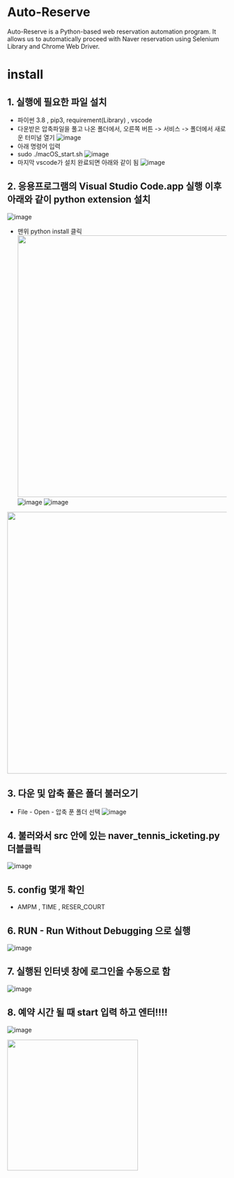 # Auto-Reserve

Auto-Reserve is a Python-based web reservation automation program. It allows us to automatically proceed with Naver reservation using Selenium Library and Chrome Web Driver.

# install

## 1. 실행에 필요한 파일 설치
  - 파이썬 3.8 , pip3, requirement(Library) , vscode
  - 다운받은 압축파일을 풀고 나온 폴더에서, 오른쪽 버튼 -> 서비스 -> 폴더에서 새로운 터미널 열기
    ![image](https://user-images.githubusercontent.com/18758041/114172511-b6f79d80-9970-11eb-80ea-e136351a33a8.png)
   - 아래 명령어 입력
   - sudo ./macOS_start.sh
   ![image](https://user-images.githubusercontent.com/18758041/114172773-148bea00-9971-11eb-8c83-709e3ae67bac.png)
   - 마지막 vscode가 설치 완료되면 아래와 같이 됨
   ![image](https://user-images.githubusercontent.com/18758041/114173065-806e5280-9971-11eb-8719-515a40b9926b.png)


## 2. 응용프로그램의 Visual Studio Code.app 실행 이후 아래와 같이 python extension 설치
![image](https://user-images.githubusercontent.com/18758041/114173312-f2df3280-9971-11eb-9bc3-15e3aa02b875.png)

 - 맨위 python install 클릭
<img src="https://user-images.githubusercontent.com/53033449/87907174-0c1c1800-ca9f-11ea-8d05-eb2498e16d7e.png" width="600"><br>
![image](https://user-images.githubusercontent.com/18758041/114174444-967d1280-9973-11eb-8086-2821d569d8dc.png)
![image](https://user-images.githubusercontent.com/18758041/114174457-9bda5d00-9973-11eb-8055-bc5bcbdeae3b.png)


<img src="https://user-images.githubusercontent.com/53033449/87907980-a0d34580-caa0-11ea-8842-211b1a51c7fb.png" width="600"><br>



## 3. 다운 및 압축 풀은 폴더 불러오기
- File - Open - 압축 푼 폴더 선택 
![image](https://user-images.githubusercontent.com/18758041/114173581-5a957d80-9972-11eb-9f43-65987148cc41.png)


## 4. 불러와서 src 안에 있는 naver_tennis_icketing.py 더블클릭
![image](https://user-images.githubusercontent.com/18758041/114174546-b90f2b80-9973-11eb-8de7-7d41c7c4fc08.png)


## 5. config 몇개 확인
  - AMPM , TIME , RESER_COURT


## 6.  RUN - Run Without Debugging 으로 실행
![image](https://user-images.githubusercontent.com/18758041/114174649-de039e80-9973-11eb-9b5e-e4142195a45a.png)

## 7. 실행된 인터넷 창에 로그인을 수동으로 함
![image](https://user-images.githubusercontent.com/18758041/114174690-ecea5100-9973-11eb-8303-92685733e284.png)

## 8. 예약 시간 될 때 start 입력 하고 엔터!!!!
![image](https://user-images.githubusercontent.com/18758041/114174862-363aa080-9974-11eb-88c3-0c6391c0361c.png)





<img src="https://user-images.githubusercontent.com/53033449/87934256-aa24d800-cac9-11ea-96aa-080d09dc7360.png" width="300">

